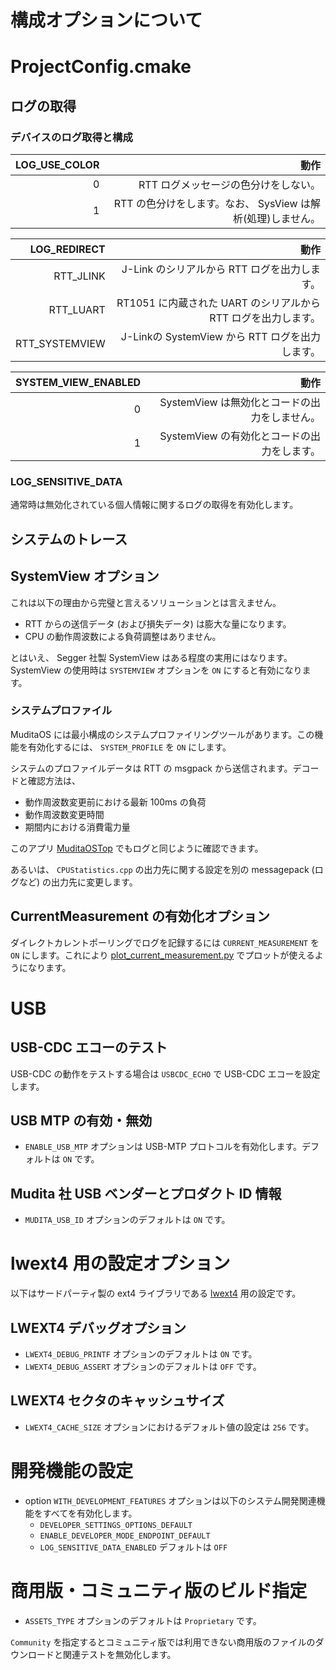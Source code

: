 構成オプションについて
====================

# ProjectConfig.cmake

## ログの取得

### デバイスのログ取得と構成

| LOG_USE_COLOR | 動作 |
|---:|---:|
| 0 | RTT ログメッセージの色分けをしない。 |
| 1 | RTT の色分けをします。なお、 SysView は解析(処理)しません。 | 

| LOG_REDIRECT | 動作 |
|---:|---:|
| RTT_JLINK | J-Link のシリアルから RTT ログを出力します。|
| RTT_LUART | RT1051 に内蔵された UART のシリアルからRTT ログを出力します。| 
| RTT_SYSTEMVIEW | J-Linkの SystemView から RTT ログを出力します。| 

| SYSTEM_VIEW_ENABLED | 動作 |
|---:|---:|
| 0 | SystemView は無効化とコードの出力をしません。|
| 1 | SystemView の有効化とコードの出力をします。 | 

### LOG_SENSITIVE_DATA

通常時は無効化されている個人情報に関するログの取得を有効化します。

## システムのトレース

## SystemView オプション

これは以下の理由から完璧と言えるソリューションとは言えません。

- RTT からの送信データ (および損失データ) は膨大な量になります。
-  CPU の動作周波数による負荷調整はありません。

とはいえ、 Segger 社製 SystemView はある程度の実用にはなります。 SystemView の使用時は  `SYSTEMVIEW` オプションを `ON` にすると有効になります。

### システムプロファイル

MuditaOS には最小構成のシステムプロファイリングツールがあります。この機能を有効化するには、 `SYSTEM_PROFILE` を `ON` にします。

システムのプロファイルデータは RTT の msgpack から送信されます。デコードと確認方法は、

- 動作周波数変更前における最新 100ms の負荷
- 動作周波数変更時間
- 期間内における消費電力量

このアプリ [MuditaOSTop](https://github.com/mudita/MuditaOSTop) でもログと同じように確認できます。 

あるいは、  `CPUStatistics.cpp` の出力先に関する設定を別の messagepack (ログなど) の出力先に変更します。

## CurrentMeasurement の有効化オプション

ダイレクトカレントポーリングでログを記録するには `CURRENT_MEASUREMENT` を `ON` にします。これにより [plot_current_measurement.py](../tools/plot_current_measurement.py) でプロットが使えるようになります。

# USB

## USB-CDC エコーのテスト

USB-CDC の動作をテストする場合は `USBCDC_ECHO` で USB-CDC エコーを設定します。

## USB MTP の有効・無効

- `ENABLE_USB_MTP` オプションは USB-MTP プロトコルを有効化します。デフォルトは `ON` です。

## Mudita 社 USB ベンダーとプロダクト ID 情報

- `MUDITA_USB_ID` オプションのデフォルトは `ON` です。

# lwext4 用の設定オプション

以下はサードパーティ製の ext4 ライブラリである [lwext4](third-party/lwext4/) 用の設定です。

## LWEXT4 デバッグオプション

- `LWEXT4_DEBUG_PRINTF` オプションのデフォルトは `ON` です。
- `LWEXT4_DEBUG_ASSERT` オプションのデフォルトは `OFF` です。

## LWEXT4 セクタのキャッシュサイズ

- `LWEXT4_CACHE_SIZE` オプションにおけるデフォルト値の設定は `256`  です。

# 開発機能の設定

- option `WITH_DEVELOPMENT_FEATURES` オプションは以下のシステム開発関連機能をすべてを有効化します。
    - `DEVELOPER_SETTINGS_OPTIONS_DEFAULT`
    - `ENABLE_DEVELOPER_MODE_ENDPOINT_DEFAULT`
    - `LOG_SENSITIVE_DATA_ENABLED`
デフォルトは `OFF`

# 商用版・コミュニティ版のビルド指定
- `ASSETS_TYPE` オプションのデフォルトは `Proprietary` です。

`Community` を指定するとコミュニティ版では利用できない商用版のファイルのダウンロードと関連テストを無効化します。
